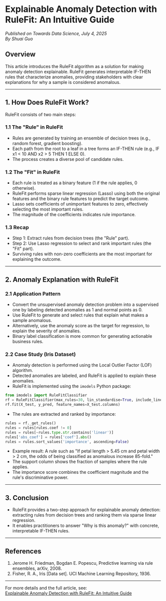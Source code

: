 # Explainable Anomaly Detection with RuleFit: An Intuitive Guide

*Published on Towards Data Science, July 4, 2025*  
*By Shuai Guo*

## Overview

This article introduces the RuleFit algorithm as a solution for making anomaly detection explainable. RuleFit generates interpretable IF-THEN rules that characterize anomalies, providing stakeholders with clear explanations for why a sample is considered anomalous.

---

## 1. How Does RuleFit Work?

RuleFit consists of two main steps:

### 1.1 The "Rule" in RuleFit
- Rules are generated by training an ensemble of decision trees (e.g., random forest, gradient boosting).
- Each path from the root to a leaf in a tree forms an IF-THEN rule (e.g., IF x1 < 10 AND x2 > 5 THEN 1 ELSE 0).
- The process creates a diverse pool of candidate rules.

### 1.2 The "Fit" in RuleFit
- Each rule is treated as a binary feature (1 if the rule applies, 0 otherwise).
- RuleFit performs sparse linear regression (Lasso) using both the original features and the binary rule features to predict the target outcome.
- Lasso sets coefficients of unimportant features to zero, effectively selecting the most important rules.
- The magnitude of the coefficients indicates rule importance.

### 1.3 Recap
- Step 1: Extract rules from decision trees (the "Rule" part).
- Step 2: Use Lasso regression to select and rank important rules (the "Fit" part).
- Surviving rules with non-zero coefficients are the most important for explaining the outcome.

---

## 2. Anomaly Explanation with RuleFit

### 2.1 Application Pattern
- Convert the unsupervised anomaly detection problem into a supervised one by labeling detected anomalies as 1 and normal points as 0.
- Use RuleFit to generate and select rules that explain what makes a sample anomalous.
- Alternatively, use the anomaly score as the target for regression, to explain the severity of anomalies.
- Binary label classification is more common for generating actionable business rules.

### 2.2 Case Study (Iris Dataset)
- Anomaly detection is performed using the Local Outlier Factor (LOF) algorithm.
- Detected anomalies are labeled, and RuleFit is applied to explain these anomalies.
- RuleFit is implemented using the `imodels` Python package:

```python
from imodels import RuleFitClassifier
rf = RuleFitClassifier(max_rules=30, lin_standardise=True, include_linear=True, random_state=42)
rf.fit(X_test, y_pred, feature_names=X_test.columns)
```

- The rules are extracted and ranked by importance:

```python
rules = rf._get_rules()
rules = rules[rules.coef != 0]
rules = rules[~rules.type.str.contains('linear')]
rules['abs_coef'] = rules['coef'].abs()
rules = rules.sort_values('importance', ascending=False)
```

- Example result: A rule such as "If petal length > 5.45 cm and petal width > 2 cm, the odds of being classified as anomalous increase 85-fold."
- The support column shows the fraction of samples where the rule applies.
- The importance score combines the coefficient magnitude and the rule's discriminative power.

---

## 3. Conclusion

- RuleFit provides a two-step approach for explainable anomaly detection: extracting rules from decision trees and ranking them via sparse linear regression.
- It enables practitioners to answer "Why is this anomaly?" with concrete, interpretable IF-THEN rules.

---

## References

1. Jerome H. Friedman, Bogdan E. Popescu, Predictive learning via rule ensembles, arXiv, 2008.
2. Fisher, R. A., Iris [Data set]. UCI Machine Learning Repository, 1936.

---

For more details and the full article, see:  
[Explainable Anomaly Detection with RuleFit: An Intuitive Guide](https://towardsdatascience.com/explainable-anomaly-detection-with-rulefit-an-intuitive-guide/) 